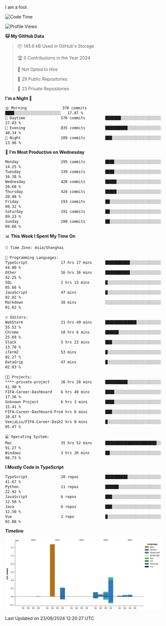 I am a fool.

<!--START_SECTION:waka-->
![Code Time](http://img.shields.io/badge/Code%20Time-1%2C715%20hrs%2013%20mins-blue)

![Profile Views](http://img.shields.io/badge/Profile%20Views-3-blue)

**🐱 My GitHub Data** 

> 📦 145.6 kB Used in GitHub's Storage 
 > 
> 🏆 0 Contributions in the Year 2024
 > 
> 🚫 Not Opted to Hire
 > 
> 📜 29 Public Repositories 
 > 
> 🔑 23 Private Repositories 
 > 
**I'm a Night 🦉** 

```text
🌞 Morning                370 commits         ████░░░░░░░░░░░░░░░░░░░░░   17.87 % 
🌆 Daytime                576 commits         ███████░░░░░░░░░░░░░░░░░░   27.83 % 
🌃 Evening                835 commits         ██████████░░░░░░░░░░░░░░░   40.34 % 
🌙 Night                  289 commits         ███░░░░░░░░░░░░░░░░░░░░░░   13.96 % 
```
📅 **I'm Most Productive on Wednesday** 

```text
Monday                   295 commits         ████░░░░░░░░░░░░░░░░░░░░░   14.25 % 
Tuesday                  339 commits         ████░░░░░░░░░░░░░░░░░░░░░   16.38 % 
Wednesday                428 commits         █████░░░░░░░░░░░░░░░░░░░░   20.68 % 
Thursday                 424 commits         █████░░░░░░░░░░░░░░░░░░░░   20.48 % 
Friday                   193 commits         ██░░░░░░░░░░░░░░░░░░░░░░░   09.32 % 
Saturday                 191 commits         ██░░░░░░░░░░░░░░░░░░░░░░░   09.23 % 
Sunday                   200 commits         ██░░░░░░░░░░░░░░░░░░░░░░░   09.66 % 
```


📊 **This Week I Spent My Time On** 

```text
🕑︎ Time Zone: Asia/Shanghai

💬 Programming Languages: 
TypeScript               17 hrs 17 mins      ███████████░░░░░░░░░░░░░░   44.00 % 
Other                    16 hrs 36 mins      ███████████░░░░░░░░░░░░░░   42.25 % 
SQL                      2 hrs 13 mins       █░░░░░░░░░░░░░░░░░░░░░░░░   05.66 % 
JavaScript               47 mins             █░░░░░░░░░░░░░░░░░░░░░░░░   02.02 % 
Markdown                 38 mins             ░░░░░░░░░░░░░░░░░░░░░░░░░   01.62 % 

🔥 Editors: 
WebStorm                 21 hrs 49 mins      ██████████████░░░░░░░░░░░   55.52 % 
Chrome                   10 hrs 6 mins       ██████░░░░░░░░░░░░░░░░░░░   25.69 % 
Slack                    5 hrs 23 mins       ███░░░░░░░░░░░░░░░░░░░░░░   13.70 % 
iTerm2                   53 mins             █░░░░░░░░░░░░░░░░░░░░░░░░   02.27 % 
DataGrip                 47 mins             █░░░░░░░░░░░░░░░░░░░░░░░░   02.03 % 

🐱‍💻 Projects: 
****-private-project     16 hrs 28 mins      ██████████░░░░░░░░░░░░░░░   41.90 % 
FIFA-Career-Dashboard    6 hrs 49 mins       ████░░░░░░░░░░░░░░░░░░░░░   17.36 % 
Unknown Project          6 hrs 3 mins        ████░░░░░░░░░░░░░░░░░░░░░   15.41 % 
FIFA-Career-Dashboard-Fro4 hrs 6 mins        ███░░░░░░░░░░░░░░░░░░░░░░   10.47 % 
VeejaLiu/FIFA-Career-Dash2 hrs 8 mins        █░░░░░░░░░░░░░░░░░░░░░░░░   05.47 % 

💻 Operating System: 
Mac                      35 hrs 52 mins      ███████████████████████░░   91.27 % 
Windows                  3 hrs 26 mins       ██░░░░░░░░░░░░░░░░░░░░░░░   08.73 % 
```

**I Mostly Code in TypeScript** 

```text
TypeScript               20 repos            ██████████░░░░░░░░░░░░░░░   41.67 % 
Python                   11 repos            ██████░░░░░░░░░░░░░░░░░░░   22.92 % 
JavaScript               6 repos             ███░░░░░░░░░░░░░░░░░░░░░░   12.50 % 
Java                     6 repos             ███░░░░░░░░░░░░░░░░░░░░░░   12.50 % 
Vue                      1 repo              █░░░░░░░░░░░░░░░░░░░░░░░░   02.08 % 
```



**Timeline**

![Lines of Code chart](https://raw.githubusercontent.com/VeejaLiu/VeejaLiu/master/assets/bar_graph.png)


 Last Updated on 23/08/2024 12:20:27 UTC
<!--END_SECTION:waka-->
